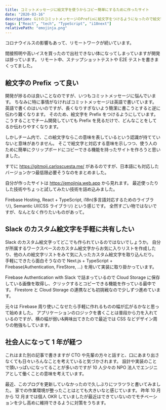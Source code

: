 ```yaml
---
title: コミットメッセージに絵文字を使うからコピー簡単にするために作ったサイト
date: "2020-03-16"
description: GitのコミットメッセージのPrefixに絵文字をつけるようになったので絵文字簡単にコピーできるやつを作ってみました。ゆくゆくは所属するSlackワークスペースのカスタム絵文字をいい感じに共有できるアプリを作るための土台です。
tags: ["React", "tech", "TypeScript", "i18next"]
relativePath: "emojinja.png"
---
```


コロナウイルスの影響もあって、リモートワークが続いています。

間接照明や高いイスを買ったので出社できない体になってしまっていますが開発は捗っています。
リモート中、スナップショットテストや E2E テストを書きまくってました。

## 絵文字の Prefix って良い

開発が捗るのは良いことなのですが、いつもコミットメッセージに悩んでいます。
ちなみに特に事情がなければコミットメッセージは英語で書いています。
英語で書くのはいいのですが、長くなりすぎないよう簡潔に書こうとすると逆に伝わり難くなります。
そのため、絵文字を Prefix をつけるようにしています。
こうすることでチーム開発していても Prefix を見るだけで、どんなことをしてるか伝わりやすくなります。

しかしチーム内で、この絵文字ならこの意味を表しているという認識が持てていないと意味がありません。
そこで絵文字と対応する意味を示しつつ、使う人のために簡単にクリップボードにコピーできる機能を持ったサイトを作ろうと思いました。

すでに https://gitmoji.carloscuesta.me/ があるのですが、日本語にも対応したバージョンかつ最低限必要そうなのをまとめました。

自分が作ったサイトは https://emojinja.web.app から見れます。
最近使ったりした技術やちょっと試してみたい技術を詰め込みました。

Firebase Hosting, React + TypeScript, i18n(多言語対応するためのライブラリ), Semantic UI(CSS ライブラリ) という感じです。
全然すごい物ではないですが、なんとなく作りたいものがあって。

## Slack のカスタム絵文字を手軽に共有したい

Slack のカスタム絵文字ってどこでも作られているのではないでしょうか。
自分が所属するワークスペースのカスタム絵文字からお気に入りリストを作成したり、他の人の絵文字リストをみて気に入ったカスタム絵文字を取り込んだり。
手軽にできたら面白そうなので Next.js + TypeScript + Firebase(Authentication, FireStore, ...) を用いて実装に取り掛かっています。

Firebase Authentication with Slack で詰まっているので Cloud Storage に保存している画像を取得し、クリックするとコピーできる機能を作っている最中です。
Firestore と Cloud Storage の連携なども初挑戦なので少しずつ進めています。

元々は Firebase 周り使いこなせたら手軽に作れるものの幅が広がるかなと思って始めました。
アプリケーションのロジックを書くことは普段から力を入れているのですが、横の幅が弱い&興味出てきたので最近では CSS などデザイン周りの勉強もしています。

## 社会人になって 1 年が経つ

これはまた別の記事で書きますが CTO や先輩の方々と話すと、口にあまり出さなくても日々いろんなことを考えていると気づかされます。
設計や実装のことで頭いっぱいになってることが多いのですが 10 人少々の NPO 法人でエンジニアとして働くことの意味を考えています。

最近、このブログを更新していなかったので久しぶりにツラツラと書いてみました。
家での作業環境が整ったことはとても大きいなと感じています。
昨年 10 月から 12 月までは個人 OKR していましたが最近はできていないのでモチベーションを少し高めに維持できるように対策をうちます。
